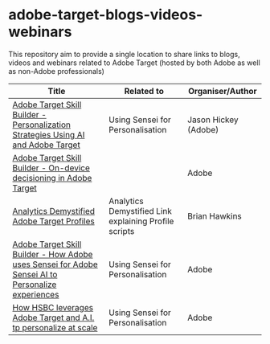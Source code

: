 # adobe-target-blogs-videos-webinars
This repository aim to provide a single location to share links to blogs, videos and webinars related to Adobe Target (hosted by both Adobe as well as non-Adobe professionals)

| Title      | Related to | Organiser/Author |
| -----------   | -----------      | --------- |
| [Adobe Target Skill Builder - Personalization Strategies Using AI and Adobe Target](https://seminars.adobeconnect.com/psj63nmmz3nq/?proto=true )      | Using Sensei for Personalisation |  Jason Hickey (Adobe)       |
| [Adobe Target Skill Builder - On-device decisioning in Adobe Target](https://seminars.adobeconnect.com/pg4vu6gh8edn/?proto=true )     | |   Adobe       |
| [Analytics Demystified Adobe Target Profiles](https://analyticsdemystified.com/testing-and-optimization/profile-playbook-for-adobe-target/) | Analytics Demystified Link explaining Profile scripts | Brian Hawkins |
| [Adobe Target Skill Builder - How Adobe uses Sensei for Adobe Sensei AI to Personalize experiences](https://seminars.adobeconnect.com/pcngxbdg9rpk/?proto=true) | Using Sensei for Personalisation | Adobe |
| [How HSBC leverages Adobe Target and A.I. tp personalize at scale](https://seminars.adobeconnect.com/ps4ozlg7qfdy/?proto=true) |  Using Sensei for Personalisation | Adobe |
